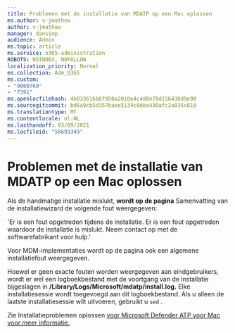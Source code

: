 ```yaml
---
title: Problemen met de installatie van MDATP op een Mac oplossen
ms.author: v-jmathew
author: v-jmathew
manager: dansimp
audience: Admin
ms.topic: article
ms.service: o365-administration
ROBOTS: NOINDEX, NOFOLLOW
localization_priority: Normal
ms.collection: Adm_O365
ms.custom:
- "9000760"
- "7391"
ms.openlocfilehash: 4b03361666f950a2010e4c4d8e78d156438d9e90
ms.sourcegitcommit: bd6a9cb5d357baee5134c0dea430afc2a035c810
ms.translationtype: MT
ms.contentlocale: nl-NL
ms.lasthandoff: 03/09/2021
ms.locfileid: "50693349"
---
```

# <a name="troubleshoot-mdatp-installation-problems-on-a-mac"></a>Problemen met de installatie van MDATP op een Mac oplossen

Als de handmatige installatie mislukt, **wordt op de pagina** Samenvatting van de installatiewizard de volgende fout weergegeven:

'Er is een fout opgetreden tijdens de installatie. Er is een fout opgetreden waardoor de installatie is mislukt. Neem contact op met de softwarefabrikant voor hulp.'

Voor MDM-implementaties wordt op de pagina ook een algemene installatiefout weergegeven.

Hoewel er geen exacte fouten worden weergegeven aan eindgebruikers, wordt er wel een logboekbestand met de voortgang van de installatie bijgeslagen in **/Library/Logs/Microsoft/mdatp/install.log.** Elke installatiesessie wordt toegevoegd aan dit logboekbestand. Als u alleen de laatste installatiesessie wilt uitvoeren, gebruikt u `sed` .

Zie Installatieproblemen oplossen [voor Microsoft Defender ATP voor Mac voor meer informatie.](https://go.microsoft.com/fwlink/?linkid=2144615)
